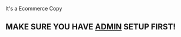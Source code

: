 It's a Ecommerce Copy

## MAKE SURE YOU HAVE [ADMIN](https://github.com/ChristianFlor/ecommerce-admin) SETUP FIRST!
